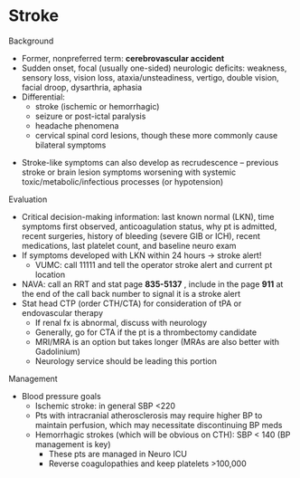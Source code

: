 # Stroke
 
Background

-   Former, nonpreferred term: **cerebrovascular accident**
-   Sudden onset, focal (usually one-sided) neurologic deficits:
    weakness, sensory loss, vision loss, ataxia/unsteadiness, vertigo,
    double vision, facial droop, dysarthria, aphasia
-   Differential:
    -   stroke (ischemic or hemorrhagic)
    -   seizure or post-ictal paralysis
    -   headache phenomena
    -   cervical spinal cord lesions, though these more commonly cause
        bilateral symptoms

<!-- -->

-   Stroke-like symptoms can also develop as recrudescence – previous
    stroke or brain lesion symptoms worsening with systemic
    toxic/metabolic/infectious processes (or hypotension)

Evaluation

-   Critical
    decision-making information: last known normal (LKN), time symptoms
    first observed, anticoagulation status, why pt is admitted, recent
    surgeries, history of bleeding (severe GIB or ICH), recent
    medications, last platelet count, and baseline neuro exam
-   If symptoms developed with LKN within 24 hours -> stroke alert!
    -   VUMC: call 11111 and tell the operator stroke alert and current
        pt location
-   NAVA: call an RRT and stat page **835-5137** , include in the page
    **911** at the end of the call back number to signal it is a stroke
    alert
-   Stat head CTP (order CTH/CTA) for consideration of tPA or
    endovascular therapy
    -   If renal fx is abnormal, discuss with neurology
    -   Generally, go for CTA if the pt is a thrombectomy candidate
    -   MRI/MRA is an option but takes longer (MRAs are also better with
        Gadolinium)
    -   Neurology service should be leading this portion

Management

-   Blood pressure goals
    -   Ischemic stroke: in general SBP \<220
    -   Pts with intracranial atherosclerosis may require higher BP to
        maintain perfusion, which may necessitate discontinuing BP meds
    -   Hemorrhagic strokes (which will be obvious on CTH): SBP \< 140
        (BP management is key)
        -   These pts are managed in Neuro ICU
        -   Reverse coagulopathies and keep platelets >100,000
